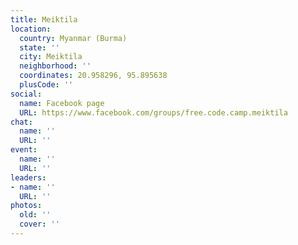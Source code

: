 ```yaml
---
title: Meiktila
location:
  country: Myanmar (Burma)
  state: ''
  city: Meiktila
  neighborhood: ''
  coordinates: 20.958296, 95.895638
  plusCode: ''
social:
  name: Facebook page
  URL: https://www.facebook.com/groups/free.code.camp.meiktila
chat:
  name: ''
  URL: ''
event:
  name: ''
  URL: ''
leaders:
- name: ''
  URL: ''
photos:
  old: ''
  cover: ''
---
```

